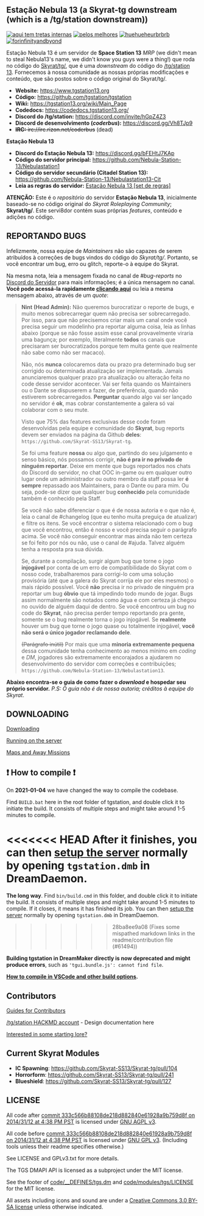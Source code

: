 ## Estação Nebula 13 (a Skyrat-tg downstream (which is a /tg/station downstream))

[![aqui tem tretas internas](http://svgur.com/i/_js.svg)](https://www.forthebadge.com) [![pelos melhores](https://svgur.com/i/_ij.svg)](https://www.forthebadge.com) [![huehueheurbrbrb](http://svgur.com/i/_kN.svg)](https://www.forthebadge.com) [![forinfinityandbyond](https://user-images.githubusercontent.com/5211576/29499758-4efff304-85e6-11e7-8267-62919c3688a9.gif)](https://www.reddit.com/r/SS13/comments/5oplxp/what_is_the_main_problem_with_byond_as_an_engine/dclbu1a) 

Estação Nebula 13 é um servidor de **Space Station 13** *MRP* (we didn't mean to steal Nebula13's name, we didn't know you guys were a thing!) que roda no código do [Skyrat/tg/](https://github.com/Skyrat-SS13/Skyrat-tg), que é uma *downstream* do código do [/tg/station 13](https://github.com/tgstation/tgstation). Fornecemos à nossa comunidade as nossas próprias modificações e conteúdo, que são postos sobre o código original do Skyrat/tg/.

* **Website:** https://www.tgstation13.org
* **Código:** https://github.com/tgstation/tgstation
* **Wiki:** https://tgstation13.org/wiki/Main_Page
* **Codedocs:** https://codedocs.tgstation13.org/
* **Discord do /tg/station:** https://discord.com/invite/hGpZ4Z3
* **Discord de desenvolvimento (*coderbus*):** https://discord.gg/Vh8TJp9
* ~~**IRC:** irc://irc.rizon.net/coderbus~~ (dead)

**Estação Nebula 13**

* **Discord do Estação Nebula 13:** https://discord.gg/bFEHtJ7KAp
* **Código do servidor principal:** https://github.com/Nebula-Station-13/Nebulastation1
* **Código do servidor secundário (Citadel Station 13):** https://github.com/Nebula-Station-13/Nebulastation13-Cit
* **Leia as regras do servidor:** [Estação Nebula 13 [set de regras]](https://docs.google.com/document/d/1Ece9htZmux2hpXwGB4aA8zGjJFYCJq0cV6T_ov56mq4/edit?usp=sharing)

**ATENÇÃO:** Este é o *repositório* do servidor **Estação Nebula 13**, inicialmente baseado-se no código original do *Skyrat Roleplaying Community*; **Skyrat/tg/**. Este servi8dor contém suas próprias *features*, conteúdo e adições no código. 

## REPORTANDO BUGS

Infelizmente, nossa equipe de *Maintainers* não são capazes de serem atribuídos à correções de bugs vindos do código do *Skyrat/tg/*. Portanto, se você encontrar um bug, erro ou glitch, reporte-o à equipe do Skyrat. 

Na mesma nota, leia a mensagem fixada no canal de *#bug-reports* no [Discord do Servidor](https://discord.gg/bFEHtJ7KAp) para mais informações; é a única mensagem no canal. **Você pode acessá-la rapidamente [clicando aqui](https://discord.com/channels/803100599305895966/828692970445602826/880816735668830269)** ou leia a mesma mensagem abaixo, através de um *quote*:

> **Nint (Head Admin):**
> Não queremos burocratizar o reporte de bugs, e muito menos sobrecarregar quem não precisa ser sobrecarregado. Por isso, para que não precisemos criar mais um canal onde você precisa seguir um modelinho pra reportar alguma coisa, leia as linhas abaixo  (porque se não fosse assim esse canal provavelmente viraria uma bagunça; por exemplo, literalmente **todos** os canais que precisaram ser burocratizados porque tem muita gente que realmente não sabe como não ser macaco).
> 
> Não, nós **nunca** colocaremos data ou prazo pra determinado bug ser corrigido ou determinada atualização ser implementada. Jamais anunciaremos qualquer prazo pra atualização ou alteração feita no code desse servidor acontecer. Vai ser feita quando os Maintainers ou o Dante se dispuserem a fazer, de preferência, quando não estiverem sobrecarregados. **Perguntar** quando algo vai ser lançado no servidor é **ok**, mas cobrar constantemente a galera só vai colaborar com o seu mute.
> 
> Visto que 75% das features exclusivas desse code foram desenvolvidas pela equipe e comunidade do **Skyrat**, bug reports devem ser enviados na página da Github **deles**: ``https://github.com/Skyrat-SS13/Skyrat-tg``.
> 
> Se foi uma feature **nossa** ou algo que, partindo do seu julgamento e senso básico, nós possamos corrigir, **não é pra ir no privado de ninguém reportar**. Deixe em mente que bugs reportados nos chats do Discord do servidor, no chat OOC in-game ou em qualquer outro lugar onde um administrador ou outro membro da staff possa ler **é sempre** repassado aos Maintainers, para o Dante ou para mim. Ou seja, pode-se dizer que qualquer bug **conhecido** pela comunidade também é conhecido pela Staff.
> 
> Se você não sabe diferenciar o que é de nossa autoria e o que não é, leia o canal de #changelog (que eu tenho muita preguiça de atualizar) e filtre os itens. Se você encontrar o sistema relacionado com o bug que você encontrou, então é nosso e você precisa seguir o parágrafo acima. Se você não conseguir encontrar mas ainda não tem certeza se foi feito por nós ou não, use o canal de #ajuda. Talvez alguém tenha a resposta pra sua dúvida. 
> 
> Se, durante a compilação, surgir algum bug que torne o jogo **injogável** por conta de um erro de compatibilidade do Skyrat com o nosso code, trabalharemos para corrigi-lo com uma solução provisória (até que a galera do Skyrat corrija ele por eles mesmos) o mais rápido possível. Você **não** precisa ir no privado de ninguém pra reportar um bug **óbvio** que tá impedindo todo mundo de jogar. Bugs assim normalmente são notados como água e com certeza já chegou no ouvido de alguém daqui de dentro. Se você encontrou um bug no code do **Skyrat**, não precisa perder tempo reportando pra gente, somente se o bug realmente torna o jogo injogável. Se **realmente** houver um bug que torne o jogo quase ou totalmente injogável, **você não será o único jogador reclamando dele**.
> 
> ~~(Parágrafo inútil)~~ Por mais que uma **minoria extremamente pequena** dessa comunidade tenha conhecimento ao menos mínimo em *coding* e *DM*, jogadores são extremamente encorajados a ajudarem no desenvolvimento do servidor com correções e contribuições; 
> ``https://github.com/Nebula-Station-13/Nebulastation13``.

**Abaixo encontra-se o guia de como fazer o *download* e hospedar seu próprio servidor.** *P.S: O guia não é de nossa autoria; créditos à equipe do Skyrat*.

## DOWNLOADING
[Downloading](.github/guides/DOWNLOADING.md)

[Running on the server](.github/guides/RUNNING_A_SERVER.md)

[Maps and Away Missions](.github/guides/MAPS_AND_AWAY_MISSIONS.md)

## :exclamation: How to compile :exclamation:

On **2021-01-04** we have changed the way to compile the codebase.

Find `BUILD.bat` here in the root folder of tgstation, and double click it to initiate the build. It consists of multiple steps and might take around 1-5 minutes to compile.

<<<<<<< HEAD
After it finishes, you can then [setup the server](.github/RUNNING_A_SERVER.md) normally by opening `tgstation.dmb` in DreamDaemon.
=======
**The long way**. Find `bin/build.cmd` in this folder, and double click it to initiate the build. It consists of multiple steps and might take around 1-5 minutes to compile. If it closes, it means it has finished its job. You can then [setup the server](.github/guides/RUNNING_A_SERVER.md) normally by opening `tgstation.dmb` in DreamDaemon.
>>>>>>> 28ba8ee9a08 (Fixes some mispathed markdown links in the readme/contribution file (#61494))

**Building tgstation in DreamMaker directly is now deprecated and might produce errors**, such as `'tgui.bundle.js': cannot find file`.

**[How to compile in VSCode and other build options](tools/build/README.md).**

## Contributors
[Guides for Contributors](.github/CONTRIBUTING.md)

[/tg/station HACKMD account](https://hackmd.io/@tgstation) - Design documentation here

[Interested in some starting lore?](https://github.com/tgstation/common_core)

## Current Skyrat Modules
* **IC Spawning**: https://github.com/Skyrat-SS13/Skyrat-tg/pull/104
* **Horrorform**: https://github.com/Skyrat-SS13/Skyrat-tg/pull/241
* **Blueshield**: https://github.com/Skyrat-SS13/Skyrat-tg/pull/127

## LICENSE

All code after [commit 333c566b88108de218d882840e61928a9b759d8f on 2014/31/12 at 4:38 PM PST](https://github.com/tgstation/tgstation/commit/333c566b88108de218d882840e61928a9b759d8f) is licensed under [GNU AGPL v3](https://www.gnu.org/licenses/agpl-3.0.html).

All code before [commit 333c566b88108de218d882840e61928a9b759d8f on 2014/31/12 at 4:38 PM PST](https://github.com/tgstation/tgstation/commit/333c566b88108de218d882840e61928a9b759d8f) is licensed under [GNU GPL v3](https://www.gnu.org/licenses/gpl-3.0.html).
(Including tools unless their readme specifies otherwise.)

See LICENSE and GPLv3.txt for more details.

The TGS DMAPI API is licensed as a subproject under the MIT license.

See the footer of [code/__DEFINES/tgs.dm](./code/__DEFINES/tgs.dm) and [code/modules/tgs/LICENSE](./code/modules/tgs/LICENSE) for the MIT license.

All assets including icons and sound are under a [Creative Commons 3.0 BY-SA license](https://creativecommons.org/licenses/by-sa/3.0/) unless otherwise indicated.
